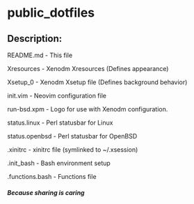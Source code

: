# public_dotfiles

## Description:
README.md - This file

Xresources  - Xenodm Xresources (Defines appearance)

Xsetup_0 - Xenodm Xsetup file (Defines background behavior)

init.vim - Neovim configuration file

run-bsd.xpm - Logo for use with Xenodm configuration.

status.linux - Perl statusbar for Linux

status.openbsd - Perl statusbar for OpenBSD

.xinitrc - xinitrc file (symlinked to ~/.xsession)

.init_bash - Bash environment setup

.functions.bash - Functions file

##### Because sharing is caring
